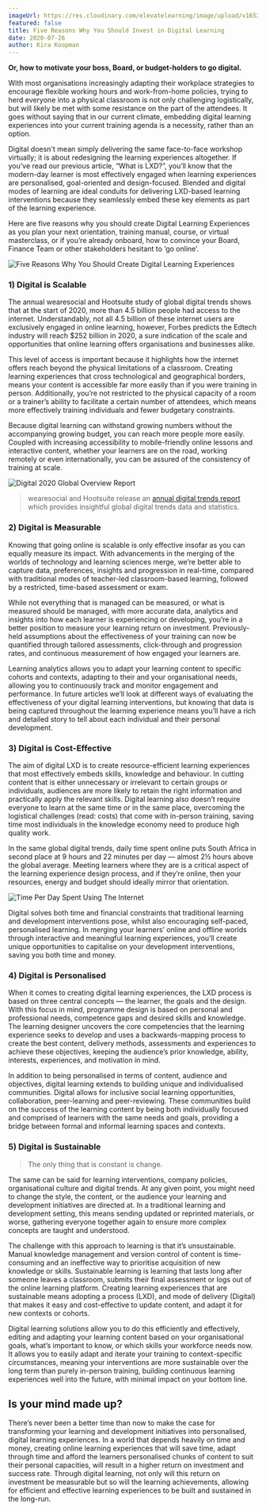 ```yaml
---
imageUrl: https://res.cloudinary.com/elevatelearning/image/upload/v1652341525/site-assets/insights-cover-2_qvblea.jpg
featured: false
title: Five Reasons Why You Should Invest in Digital Learning
date: 2020-07-26
author: Kira Koopman
---
```


**Or, how to motivate your boss, Board, or budget-holders to go digital.**

With most organisations increasingly adapting their workplace strategies to encourage flexible working hours and work-from-home policies, trying to herd everyone into a physical classroom is not only challenging logistically, but will likely be met with some resistance on the part of the attendees. It goes without saying that in our current climate, embedding digital learning experiences into your current training agenda is a necessity, rather than an option.

Digital doesn't mean simply delivering the same face-to-face workshop virtually; it is about redesigning the learning experiences altogether. If you’ve read our previous article, “What is LXD?”, you’ll know that the modern-day learner is most effectively engaged when learning experiences are personalised, goal-oriented and design-focused. Blended and digital modes of learning are ideal conduits for delivering LXD-based learning interventions because they seamlessly embed these key elements as part of the learning experience.

Here are five reasons why you should create Digital Learning Experiences as you plan your next orientation, training manual, course, or virtual masterclass, or if you’re already onboard, how to convince your Board, Finance Team or other stakeholders hesitant to ‘go online’.

<img src="https://res.cloudinary.com/elevatelearning/image/upload/c_scale,w_600/v1652429846/site-articles/five-reasons-why-you-should-invest-in-digital-learning/five-reasons-why-you-should-create_c4aeki.png" alt="Five Reasons Why You Should Create Digital Learning Experiences" title="Five Reasons Why You Should Create Digital Learning Experiences" class="img-center"/>

### 1) Digital is Scalable

The annual wearesocial and Hootsuite study of global digital trends shows that at the start of 2020, more than 4.5 billion people had access to the internet. Understandably, not all 4.5 billion of these internet users are exclusively engaged in online learning, however, Forbes predicts the Edtech industry will reach $252 billion in 2020, a sure indication of the scale and opportunities that online learning offers organisations and businesses alike.

This level of access is important because it highlights how the internet offers reach beyond the physical limitations of a classroom. Creating learning experiences that cross technological and geographical borders, means your content is accessible far more easily than if you were training in person. Additionally, you’re not restricted to the physical capacity of a room or a trainer’s ability to facilitate a certain number of attendees, which means more effectively training individuals and fewer budgetary constraints.

Because digital learning can withstand growing numbers without the accompanying growing budget, you can reach more people more easily. Coupled with increasing accessibility to mobile-friendly online lessons and interactive content, whether your learners are on the road, working remotely or even internationally, you can be assured of the consistency of training at scale.

<img src="https://res.cloudinary.com/elevatelearning/image/upload/c_scale,w_600/v1652429846/site-articles/five-reasons-why-you-should-invest-in-digital-learning/annual-digital-trends-report_fkdpqb.png" alt="Digital 2020 Global Overview Report" title="Digital 2020 Global Overview Report" class="img-center"/>

> wearesocial and Hootsuite release an <a href="https://datareportal.com/reports/digital-2020-global-digital-overview" rel="noopener nofollow">annual digital trends report</a> which provides insightful global digital trends data and statistics.

### 2) Digital is Measurable

Knowing that going online is scalable is only effective insofar as you can equally measure its impact. With advancements in the merging of the worlds of technology and learning sciences merge, we’re better able to capture data, preferences, insights and progression in real-time, compared with traditional modes of teacher-led classroom-based learning, followed by a restricted, time-based assessment or exam.

While not everything that is managed can be measured, or what is measured should be managed, with more accurate data, analytics and insights into how each learner is experiencing or developing, you’re in a better position to measure your learning return on investment. Previously-held assumptions about the effectiveness of your training can now be quantified through tailored assessments, click-through and progression rates, and continuous measurement of how engaged your learners are.

Learning analytics allows you to adapt your learning content to specific cohorts and contexts, adapting to their and your organisational needs, allowing you to continuously track and monitor engagement and performance. In future articles we’ll look at different ways of evaluating the effectiveness of your digital learning interventions, but knowing that data is being captured throughout the learning experience means you’ll have a rich and detailed story to tell about each individual and their personal development.

### 3) Digital is Cost-Effective

The aim of digital LXD is to create resource-efficient learning experiences that most effectively embeds skills, knowledge and behaviour. In cutting content that is either unnecessary or irrelevant to certain groups or individuals, audiences are more likely to retain the right information and practically apply the relevant skills. Digital learning also doesn’t require everyone to learn at the same time or in the same place, overcoming the logistical challenges (read: costs) that come with in-person training, saving time most individuals in the knowledge economy need to produce high quality work.

In the same global digital trends, daily time spent online puts South Africa in second place at 9 hours and 22 minutes per day — almost 2½ hours above the global average. Meeting learners where they are is a critical aspect of the learning experience design process, and if they’re online, then your resources, energy and budget should ideally mirror that orientation.

<img src="https://res.cloudinary.com/elevatelearning/image/upload/c_scale,w_600/v1652429846/site-articles/five-reasons-why-you-should-invest-in-digital-learning/time-per-day-spent-using-the-internet_zv7pr5.png" alt="Time Per Day Spent Using The Internet" title="Time Per Day Spent Using The Internet" class="img-center"/>

Digital solves both time and financial constraints that traditional learning and development interventions pose, whilst also encouraging self-paced, personalised learning. In merging your learners’ online and offline worlds through interactive and meaningful learning experiences, you’ll create unique opportunities to capitalise on your development interventions, saving you both time and money.

### 4) Digital is Personalised

When it comes to creating digital learning experiences, the LXD process is based on three central concepts — the learner, the goals and the design. With this focus in mind, programme design is based on personal and professional needs, competence gaps and desired skills and knowledge. The learning designer uncovers the core competencies that the learning experience seeks to develop and uses a backwards-mapping process to create the best content, delivery methods, assessments and experiences to achieve these objectives, keeping the audience’s prior knowledge, ability, interests, experiences, and motivation in mind.

In addition to being personalised in terms of content, audience and objectives, digital learning extends to building unique and individualised communities. Digital allows for inclusive social learning opportunities, collaboration, peer-learning and peer-reviewing. These communities build on the success of the learning content by being both individually focused and comprised of learners with the same needs and goals, providing a bridge between formal and informal learning spaces and contexts.

### 5) Digital is Sustainable

> The only thing that is constant is change.

The same can be said for learning interventions, company policies, organisational culture and digital trends. At any given point, you might need to change the style, the content, or the audience your learning and development initiatives are directed at. In a traditional learning and development setting, this means sending updated or reprinted materials, or worse, gathering everyone together again to ensure more complex concepts are taught and understood.

The challenge with this approach to learning is that it’s unsustainable. Manual knowledge management and version control of content is time-consuming and an ineffective way to prioritise acquisition of new knowledge or skills. Sustainable learning is learning that lasts long after someone leaves a classroom, submits their final assessment or logs out of the online learning platform. Creating learning experiences that are sustainable means adopting a process (LXD), and mode of delivery (Digital) that makes it easy and cost-effective to update content, and adapt it for new contexts or cohorts.

Digital learning solutions allow you to do this efficiently and effectively, editing and adapting your learning content based on your organisational goals, what’s important to know, or which skills your workforce needs now. It allows you to easily adapt and iterate your training to context-specific circumstances, meaning your interventions are more sustainable over the long term than purely in-person training, building continuous learning experiences well into the future, with minimal impact on your bottom line.

## Is your mind made up?

There’s never been a better time than now to make the case for transforming your learning and development initiatives into personalised, digital learning experiences. In a world that depends heavily on time and money, creating online learning experiences that will save time, adapt through time and afford the learners personalised chunks of content to suit their personal capacities, will result in a higher return on investment and success rate. Through digital learning, not only will this return on investment be measurable but so will the learning achievements, allowing for efficient and effective learning experiences to be built and sustained in the long-run.
